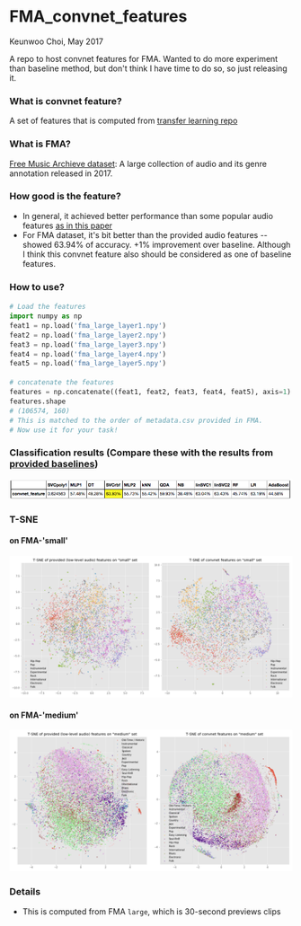 # FMA_convnet_features

Keunwoo Choi, May 2017

A repo to host convnet features for FMA. Wanted to do more experiment than baseline method, but don't think I have time to do so, so just releasing it.

### What is convnet feature?

A set of features that is computed from [transfer learning repo](https://github.com/keunwoochoi/transfer_learning_music)

### What is FMA?

[Free Music Archieve dataset](https://github.com/mdeff/fma): A large collection of audio and its genre annotation released in 2017.

### How good is the feature?
 * In general, it achieved better performance than some popular audio features [as in this paper](https://arxiv.org/abs/1703.09179)
 * For FMA dataset, it's bit better than the provided audio features -- showed 63.94% of accuracy. +1% improvement over baseline. Although I think this convnet feature also should be considered as one of baseline features.

### How to use?

```python
# Load the features
import numpy as np
feat1 = np.load('fma_large_layer1.npy')
feat2 = np.load('fma_large_layer2.npy')
feat3 = np.load('fma_large_layer3.npy')
feat4 = np.load('fma_large_layer4.npy')
feat5 = np.load('fma_large_layer5.npy')

# concatenate the features
features = np.concatenate((feat1, feat2, feat3, feat4, feat5), axis=1)
features.shape
# (106574, 160)
# This is matched to the order of metadata.csv provided in FMA.
# Now use it for your task!
```

### Classification results (Compare these with the results from [provided baselines](https://nbviewer.jupyter.org/github/mdeff/fma/blob/outputs/baselines.ipynb))

![result](https://github.com/keunwoochoi/FMA_convnet_features/blob/master/results_table.png)

### T-SNE
#### on FMA-'small' 

![tsne on small](https://github.com/keunwoochoi/FMA_convnet_features/blob/master/tsne_feature_small.png)

#### on FMA-'medium'
![tsne on medium](https://github.com/keunwoochoi/FMA_convnet_features/blob/master/tsne_feature_medium.png)

### Details

* This is computed from FMA `large`, which is 30-second previews clips
